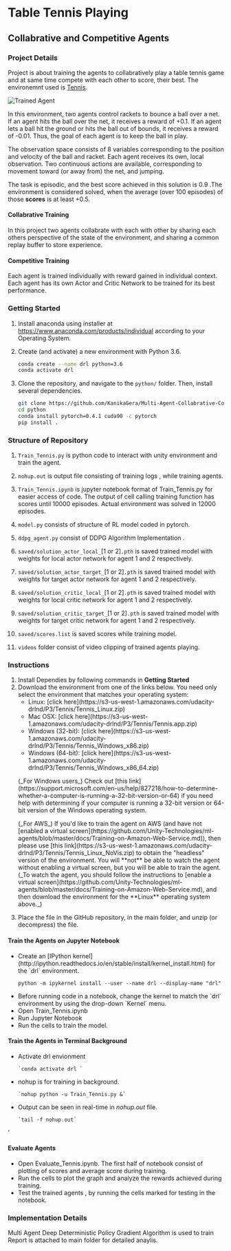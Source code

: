 [//]: # (Image References)

[image1]: https://user-images.githubusercontent.com/10624937/42135623-e770e354-7d12-11e8-998d-29fc74429ca2.gif "Trained Agent"

# Table Tennis Playing 
## Collabrative and Competitive Agents

### Project Details

Project is about training the agents to collabratively play a table tennis game and at same time compete with each other to score, their best. The environemnt used is [Tennis](https://github.com/Unity-Technologies/ml-agents/blob/master/docs/Learning-Environment-Examples.md#tennis).

![Trained Agent][image1]

In this environment, two agents control rackets to bounce a ball over a net. If an agent hits the ball over the net, it receives a reward of +0.1.  If an agent lets a ball hit the ground or hits the ball out of bounds, it receives a reward of -0.01.  Thus, the goal of each agent is to keep the ball in play.

The observation space consists of 8 variables corresponding to the position and velocity of the ball and racket. Each agent receives its own, local observation.  Two continuous actions are available, corresponding to movement toward (or away from) the net, and jumping. 

The task is episodic, and the best score achieved in this solution is 0.9 .The environment is considered solved, when the average (over 100 episodes) of those **scores** is at least +0.5.

#### Collabrative Training

In this project two agents collabrate with  each with other by sharing each others perspective of the state of the environment, and sharing a common replay buffer to store experience.

#### Competitive Training

Each agent is trained individually with reward gained in individual context. Each agent has its own Actor and Critic Network to be trained for its best performance.

### Getting Started
1. Install anaconda using installer at https://www.anaconda.com/products/individual according to your Operating System.

2. Create (and activate) a new environment with Python 3.6.
    ```bash
    conda create --name drl python=3.6 
    conda activate drl
    ```
    
3. Clone the repository, and navigate to the `python/` folder.  Then, install several dependencies.
    ```bash
    git clone https://github.com/KanikaGera/Multi-Agent-Collabrative-Comparitve-Environment.git
    cd python 
    conda install pytorch=0.4.1 cuda90 -c pytorch
    pip install .
    ```

### Structure of Repository
1. `Train_Tennis.py`  is python code to interact with unity environment and train the agent.
2. `nohup.out` is output file consisting of training logs , while training agents.

3. `Train_Tennis.ipynb` is jupyter notebook format of Train_Tennis.py for easier access of code. The output of cell calling training function has scores until 10000 episodes. Actual environment was solved in 12000 episodes.

2. `model.py` consists of structure of RL model coded in pytorch.
    
3. `ddpg_agent.py` consist of DDPG Algorithm Implementation .
    
4. `saved/solution_actor_local_`[1 or 2]`.pth`  is saved trained model with weights for local actor network for agent 1 and 2 respectively.

5. `saved/solution_actor_target_`[1 or 2]`.pth` is saved trained model with weights for target actor network for agent 1 and 2 respectively.

6. `saved/solution_critic_local_`[1 or 2]`.pth` is saved trained model with weights for local critic network for agent 1 and 2 respectively.

7. `saved/solution_critic_target_`[1 or 2]`.pth` is saved trained model with weights for target critic network for agent 1 and 2 respectively.

8. `saved/scores.list` is saved scores while training model.

9. `videos` folder consist of video clipping of trained agents playing.

### Instructions
<ol>
    <li> Install Dependies by following commands in <b>Getting Started</b> </li>
    <li> Download the environment from one of the links below.  You need only select the environment that matches your operating system:
        <ul>
            <li>Linux: [click here](https://s3-us-west-1.amazonaws.com/udacity-drlnd/P3/Tennis/Tennis_Linux.zip)</li>
            <li>Mac OSX: [click here](https://s3-us-west-1.amazonaws.com/udacity-drlnd/P3/Tennis/Tennis.app.zip)</li>
            <li>Windows (32-bit): [click here](https://s3-us-west-1.amazonaws.com/udacity-drlnd/P3/Tennis/Tennis_Windows_x86.zip)</li>
            <li>Windows (64-bit): [click here](https://s3-us-west-1.amazonaws.com/udacity-drlnd/P3/Tennis/Tennis_Windows_x86_64.zip)</li>
        </ul>
  
   <p>
    (_For Windows users_) Check out [this link](https://support.microsoft.com/en-us/help/827218/how-to-determine-whether-a-computer-is-running-a-32-bit-version-or-64) if you need help with determining if your computer is running a 32-bit version or 64-bit version of the Windows operating system. 
   </p>
   
   <p>
    (_For AWS_) If you'd like to train the agent on AWS (and have not [enabled a virtual screen](https://github.com/Unity-Technologies/ml-agents/blob/master/docs/Training-on-Amazon-Web-Service.md)), then please use [this link](https://s3-us-west-1.amazonaws.com/udacity-drlnd/P3/Tennis/Tennis_Linux_NoVis.zip) to obtain the "headless" version of the environment.  You will **not** be able to watch the agent without enabling a virtual screen, but you will be able to train the agent.  (_To watch the agent, you should follow the instructions to [enable a virtual screen](https://github.com/Unity-Technologies/ml-agents/blob/master/docs/Training-on-Amazon-Web-Service.md), and then download the environment for the **Linux** operating system above._)
   </p>
  </li>

  <li> Place the file in the GitHub repository, in the main folder, and unzip (or decompress) the file. </li>
</ol>

#### Train the Agents on Jupyter Notebook
<ul>
<li> Create an [IPython kernel](http://ipython.readthedocs.io/en/stable/install/kernel_install.html) for the `drl` environment.

   `python -m ipykernel install --user --name drl --display-name "drl"`
 </li> 
   
<li> Before running code in a notebook, change the kernel to match the `drl` environment by using the drop-down `Kernel` menu. </li>

<li> Open Train_Tennis.ipynb  </li>

<li> Run Jupyter Notebook </li>

<li> Run the cells to train the model. </li>
</ul>

#### Train the Agents in Terminal Background  
<ul>
<li> Activate drl envionment

    `conda activate drl `
</li>
    
<li> nohup is for training in background. 

    `nohup python -u Train_Tennis.py &`
</li>
    
<li> Output can be seen in real-time in <i>nohup.out</i> file.

    `tail -f nohup.out`
</li>
</ul>   '

#### Evaluate Agents
<ul>
<li> Open Evaluate_Tennis.ipynb. The first half of notebook consist of plotting of scores and average score during training.</li> 
<li> Run the cells to plot the graph and analyze the rewards achieved during training. </li>
<li> Test the trained agents , by running the cells marked for testing in the notebook. </li>
</ul>
    
### Implementation Details
Multi Agent Deep Deterministic Policy Gradient Algorithm is used to train  Report is attached to main folder for detailed anaylis.
